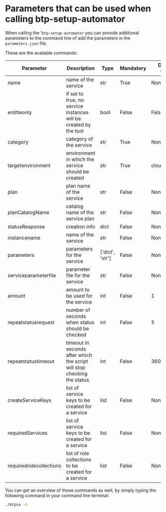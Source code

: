# Parameters that can be used when calling btp-setup-automator

When calling the '`btp-setup-automator` you can provide additional parameters to the command line of add the parameters in the `parameters.json` file.

These are the available commands:

| Parameter | Description | Type  | Mandatory | Default value |
|---|---|---|---|---|
| name | name of the service | str | True | None |
| entitleonly | if set to true, no service instances will be created by the tool | bool | False | False |
| category | category of the service | str | True | None |
| targetenvironment | environment in which the service should be created | str | True | cloudfoundry |
| plan | plan name of the service | str | False | None |
| planCatalogName | catalog name of the service plan | str | False | None |
| statusResponse | creation info | dict | False | None |
| instancename | name of the service | str | False | None |
| parameters | parameters for the service | ['dict', 'str'] | False | None |
| serviceparameterfile | parameter file for the service | str | False | None |
| amount | amount to be used for the service | int | False | 1 |
| repeatstatusrequest | number of seconds when status should be checked | int | False | 5 |
| repeatstatustimeout | timeout in seconds after which the script will stop checking the status | int | False | 3600 |
| createServiceKeys | list of service keys to be created for a service  | list | False | None |
| requiredServices | list of service keys to be created for a service  | list | False | None |
| requiredrolecollections | list of role collections to be created for a service | list | False | None |

You can get an overview of those commands as well, by simply typing the following command in your command line terminal:

```bash
./btpsa -h
```
